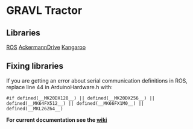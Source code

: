 # GRAVL Tractor

## Libraries
[ROS](http://wiki.ros.org/rosserial_arduino/Tutorials/Arduino%20IDE%20Setup)
[AckermannDrive](http://wiki.ros.org/ackermann_msgs)
[Kangaroo](https://www.dimensionengineering.com/software/KangarooArduinoLibrary/html/annotated.html)

## Fixing libraries
If you are getting an error about serial communication definitions in ROS, replace line 44 in ArduinoHardware.h with:

```#if defined(__MK20DX128__) || defined(__MK20DX256__) || defined(__MK64FX512__) || defined(__MK66FX1M0__) || defined(__MKL26Z64__)```

**For current documentation see the [wiki](https://github.com/olinrobotics/Tractor/wiki)**

